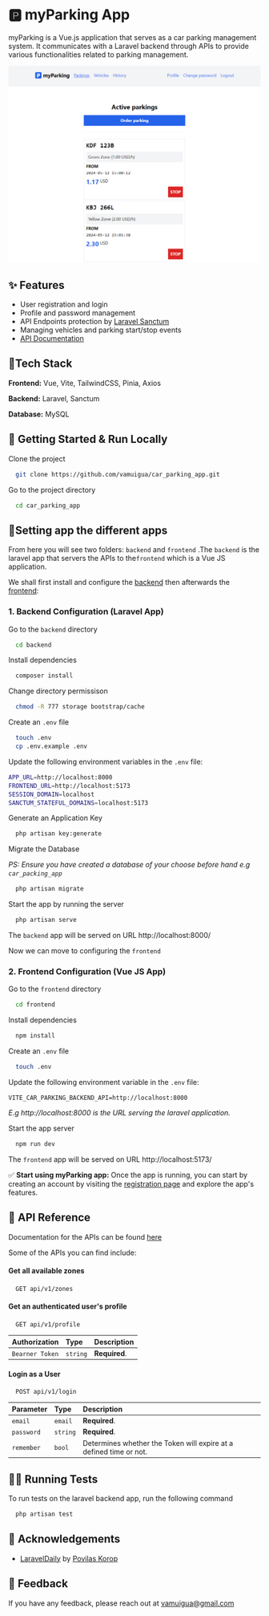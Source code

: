 
# 🅿 myParking App

myParking is a Vue.js application that serves as a car parking management system. It communicates with a Laravel backend through APIs to provide various functionalities related to parking management.

![App Screenshot](assets/parking_1.PNG)

## ✨ Features

- User registration and login
- Profile and password management
- API Endpoints protection by [Laravel Sanctum](https://laravel.com/docs/sanctum)
- Managing vehicles and parking start/stop events
- [API Documentation](https://car-parking-backend.victorallenmuigua.xyz/docs) 


## 🔨Tech Stack

**Frontend:** Vue, Vite, TailwindCSS, Pinia, Axios

**Backend:** Laravel, Sanctum

**Database:** MySQL


## 🚀 Getting Started & Run Locally 

Clone the project

```bash
  git clone https://github.com/vamuigua/car_parking_app.git
```

Go to the project directory

```bash
  cd car_parking_app
```

## 📐Setting app the different apps
From here you will see two folders: `backend` and `frontend` .The `backend` is the laravel app that servers the APIs to the`frontend` which is a Vue JS application.

We shall first install and configure the [backend](https://github.com/vamuigua/car_parking_app?tab=readme-ov-file#1-backend-configuration-laravel-app) then afterwards the [frontend](https://github.com/vamuigua/car_parking_app?tab=readme-ov-file#2-frontend-configuration-vue-js-app):

### 1. Backend Configuration (Laravel App)
Go to the `backend` directory

```bash
  cd backend
```

Install dependencies

```bash
  composer install
```

Change directory permissison

```bash
  chmod -R 777 storage bootstrap/cache
```

Create an `.env` file

```bash
  touch .env
  cp .env.example .env
```

Update the following environment variables in the `.env` file:

```bash
APP_URL=http://localhost:8000
FRONTEND_URL=http://localhost:5173
SESSION_DOMAIN=localhost
SANCTUM_STATEFUL_DOMAINS=localhost:5173
```

Generate an Application Key

```bash
  php artisan key:generate
```

Migrate the Database

*PS: Ensure you have created a database of your choose before hand e.g `car_packing_app`*

```bash
  php artisan migrate
```

Start the app by running the server

```bash
  php artisan serve
```

The `backend` app will be served on URL http://localhost:8000/

Now we can move to configuring the `frontend`

### 2. Frontend Configuration (Vue JS App)
Go to the `frontend` directory

```bash
  cd frontend
```

Install dependencies

```bash
  npm install
```

Create an `.env` file

```bash
  touch .env
```

Update the following environment variable in the `.env` file:

```
VITE_CAR_PARKING_BACKEND_API=http://localhost:8000
```

*E.g http://localhost:8000 is the URL serving the laravel application.*

Start the app server

```bash
  npm run dev
```

The `frontend` app will be served on URL http://localhost:5173/

✅ **Start using myParking app:** Once the app is running, you can start by creating an account by visiting the [registration page](http://localhost:5173/register) and explore the app's features.

## 📖 API Reference

Documentation for the APIs can be found [here](https://car-parking-backend.victorallenmuigua.xyz/docs)

Some of the APIs you can find include:

#### Get all available zones

```http
  GET api/v1/zones
```

#### Get an authenticated user's profile

```http
  GET api/v1/profile
```

| Authorization | Type     | Description                       |
| :-------- | :------- | :-------------------------------- |
| `Bearner Token`      | `string` | **Required**. |

#### Login as a User

```http
  POST api/v1/login
```

| Parameter | Type     | Description                       |
| :-------- | :------- | :-------------------------------- |
| `email`      | `email` | **Required**. |
| `password`      | `string` | **Required**. |
| `remember`      | `bool` | Determines whether the Token will expire at a defined time or not. |

## 👨‍🔬 Running Tests 

To run tests on the laravel backend app, run the following command

```bash
  php artisan test
```


## 🙏 Acknowledgements

 - [LaravelDaily](https://laraveldaily.com) by [Povilas Korop](https://github.com/PovilasKorop)


## 📣 Feedback 

If you have any feedback, please reach out at vamuigua@gmail.com

